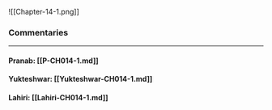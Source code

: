 ![[Chapter-14-1.png]]

### Commentaries

---

#### Pranab: [[P-CH014-1.md]]

#### Yukteshwar: [[Yukteshwar-CH014-1.md]]

#### Lahiri: [[Lahiri-CH014-1.md]]
